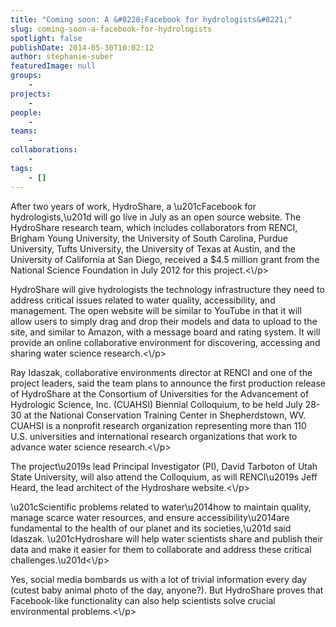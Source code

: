 ```yaml
---
title: "Coming soon: A &#8220;Facebook for hydrologists&#8221;"
slug: coming-soon-a-facebook-for-hydrologists
spotlight: false
publishDate: 2014-05-30T10:02:12
author: stephanie-suber
featuredImage: null
groups:
    - 
projects:
    - 
people:
    - 
teams: 
    - 
collaborations:
    - 
tags:
    - []
---
```

<p style="text-align: left;" align="center">After two years of work, HydroShare, a \u201cFacebook for hydrologists,\u201d will go live in July as an open source website. The HydroShare research team, which includes collaborators from RENCI, Brigham Young University, the University of South Carolina, Purdue University, Tufts University, the University of Texas at Austin, and the University of California at San Diego, received a $4.5 million grant from the National Science Foundation in July 2012 for this project.<\/p>
<p style="text-align: left;" align="center">HydroShare will give hydrologists the technology infrastructure they need to address critical issues related to water quality, accessibility, and management. The open website will be similar to YouTube in that it will allow users to simply drag and drop their models and data to upload to the site, and similar to Amazon, with a message board and rating system. It will provide an online collaborative environment for discovering, accessing and sharing water science research.<!--more--><\/p>
<p>Ray Idaszak, collaborative environments director at RENCI and one of the project leaders, said the team plans to announce the first production release of HydroShare at the Consortium of Universities for the Advancement of Hydrologic Science, Inc. (CUAHSI) Biennial Colloquium, to be held July 28-30 at the National Conservation Training Center in Shepherdstown, WV. CUAHSI is a nonprofit research organization representing more than 110 U.S. universities and international research organizations that work to advance water science research.<\/p>
<p>The project\u2019s lead Principal Investigator (PI), David Tarboton of Utah State University, will also attend the Colloquium, as will RENCI\u2019s Jeff Heard, the lead architect of the Hydroshare website.<\/p>
<p>\u201cScientific problems related to water\u2014how to maintain quality, manage scarce water resources, and ensure accessibility\u2014are fundamental to the health of our planet and its societies,\u201d said Idaszak. \u201cHydroshare will help water scientists share and publish their data and make it easier for them to collaborate and address these critical challenges.\u201d<\/p>
<p>Yes, social media bombards us with a lot of trivial information every day (cutest baby animal photo of the day, anyone?). But HydroShare proves that Facebook-like functionality can also help scientists solve crucial environmental problems.<\/p>
<!-- AddThis Advanced Settings generic via filter on the_content --><!-- AddThis Share Buttons generic via filter on the_content -->
